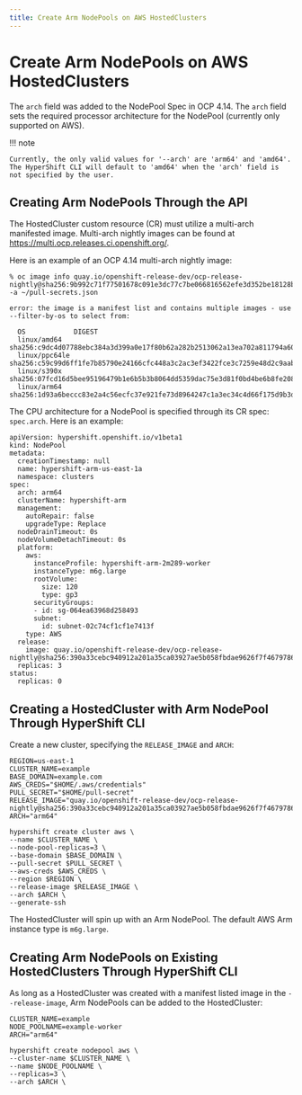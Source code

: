```yaml
---
title: Create Arm NodePools on AWS HostedClusters
---
```


# Create Arm NodePools on AWS HostedClusters

The `arch` field was added to the NodePool Spec in OCP 4.14. The `arch` field sets the required processor architecture for the NodePool (currently only supported on AWS).

!!! note 

    Currently, the only valid values for '--arch' are 'arm64' and 'amd64'. The HyperShift CLI will default to 'amd64' when the 'arch' field is not specified by the user.

## Creating Arm NodePools Through the API
The HostedCluster custom resource (CR) must utilize a multi-arch manifested image. Multi-arch nightly images can be found at https://multi.ocp.releases.ci.openshift.org/.

Here is an example of an OCP 4.14 multi-arch nightly image:
```
% oc image info quay.io/openshift-release-dev/ocp-release-nightly@sha256:9b992c71f77501678c091e3dc77c7be066816562efe3d352be18128b8e8fce94 -a ~/pull-secrets.json

error: the image is a manifest list and contains multiple images - use --filter-by-os to select from:

  OS            DIGEST
  linux/amd64   sha256:c9dc4d07788ebc384a3d399a0e17f80b62a282b2513062a13ea702a811794a60
  linux/ppc64le sha256:c59c99d6ff1fe7b85790e24166cfc448a3c2ac3ef3422fce3c7259e48d2c9aab
  linux/s390x   sha256:07fcd16d5bee95196479b1e6b5b3b8064dd5359dac75e3d81f0bd4be6b8fe208
  linux/arm64   sha256:1d93a6beccc83e2a4c56ecfc37e921fe73d8964247c1a3ec34c4d66f175d9b3d
```

The CPU architecture for a NodePool is specified through its CR spec: `spec.arch`. Here is an example:
```
apiVersion: hypershift.openshift.io/v1beta1
kind: NodePool
metadata:
  creationTimestamp: null
  name: hypershift-arm-us-east-1a
  namespace: clusters
spec:
  arch: arm64
  clusterName: hypershift-arm
  management:
    autoRepair: false
    upgradeType: Replace
  nodeDrainTimeout: 0s
  nodeVolumeDetachTimeout: 0s
  platform:
    aws:
      instanceProfile: hypershift-arm-2m289-worker
      instanceType: m6g.large
      rootVolume:
        size: 120
        type: gp3
      securityGroups:
      - id: sg-064ea63968d258493
      subnet:
        id: subnet-02c74cf1cf1e7413f
    type: AWS
  release:
    image: quay.io/openshift-release-dev/ocp-release-nightly@sha256:390a33cebc940912a201a35ca03927ae5b058fbdae9626f7f4679786cab4fb1c
  replicas: 3
status:
  replicas: 0
```

## Creating a HostedCluster with Arm NodePool Through HyperShift CLI

Create a new cluster, specifying the `RELEASE_IMAGE` and `ARCH`:

```shell linenums="1"
REGION=us-east-1
CLUSTER_NAME=example
BASE_DOMAIN=example.com
AWS_CREDS="$HOME/.aws/credentials"
PULL_SECRET="$HOME/pull-secret"
RELEASE_IMAGE="quay.io/openshift-release-dev/ocp-release-nightly@sha256:390a33cebc940912a201a35ca03927ae5b058fbdae9626f7f4679786cab4fb1c"
ARCH="arm64"

hypershift create cluster aws \
--name $CLUSTER_NAME \
--node-pool-replicas=3 \
--base-domain $BASE_DOMAIN \
--pull-secret $PULL_SECRET \
--aws-creds $AWS_CREDS \
--region $REGION \
--release-image $RELEASE_IMAGE \
--arch $ARCH \
--generate-ssh
```

The HostedCluster will spin up with an Arm NodePool. The default AWS Arm instance type is `m6g.large`.

## Creating Arm NodePools on Existing HostedClusters Through HyperShift CLI

As long as a HostedCluster was created with a manifest listed image in the `--release-image`, Arm NodePools can be added to the HostedCluster:

```shell linenums="1"
CLUSTER_NAME=example
NODE_POOLNAME=example-worker
ARCH="arm64"

hypershift create nodepool aws \
--cluster-name $CLUSTER_NAME \
--name $NODE_POOLNAME \
--replicas=3 \
--arch $ARCH \
```